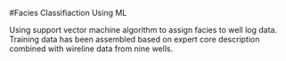 #Facies Classifiaction Using ML

Using support vector machine algorithm to assign facies to well log data. Training data has been assembled based on expert core description combined with wireline data from nine wells.
